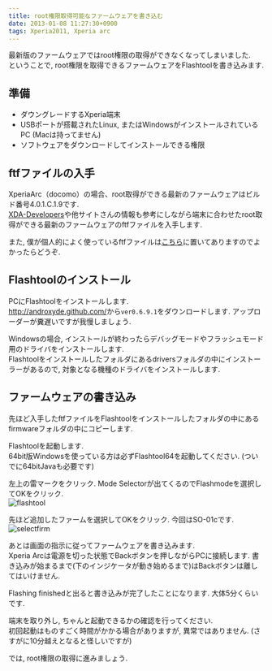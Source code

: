 ```yaml
---
title: root権限取得可能なファームウェアを書き込む
date: 2013-01-08 11:27:30+0900
tags: Xperia2011, Xperia arc
---
```


最新版のファームウェアではroot権限の取得ができなくなってしまいました.  
ということで, root権限を取得できるファームウェアをFlashtoolを書き込みます.

## 準備

* ダウングレードするXperia端末
* USBポートが搭載されたLinux, またはWindowsがインストールされているPC (Macは持ってません)
* ソフトウェアをダウンロードしてインストールできる権限

## ftfファイルの入手

XperiaArc（docomo）の場合、root取得ができる最新のファームウェアはビルド番号4.0.1.C.1.9です.  
[XDA-Developers](http://www.xda-developers.com/)や他サイトさんの情報も参考にしながら端末に合わせたroot取得ができる最新のファームウェアのftfファイルを入手します.

また, 僕が個人的によく使っているftfファイルは[こちら](https://www.mediafire.com/folder/pfrcesb2phqgf/Xperia)に置いてありますのでよかったらどうぞ.

## Flashtoolのインストール

PCにFlashtoolをインストールします.  
<http://androxyde.github.com/>から`ver0.6.9.1`をダウンロードします. アップローダーが糞遅いですが我慢しましょう.

Windowsの場合, インストールが終わったらデバッグモードやフラッシュモード用のドライバをインストールします.  
Flashtoolをインストールしたフォルダにあるdriversフォルダの中にインストーラーがあるので, 対象となる機種のドライバをインストールします.

## ファームウェアの書き込み

先ほど入手したftfファイルをFlashtoolをインストールしたフォルダの中にあるfirmwareフォルダの中にコピーします.

Flashtoolを起動します.  
64bit版Windowsを使っている方は必ずFlashtool64を起動してください. (ついでに64bitJavaも必要です)

左上の雷マークをクリック. Mode Selectorが出てくるのでFlashmodeを選択してOKをクリック.  
![flashtool](https://lh5.googleusercontent.com/-NCeRlROUYvI/UAgpJGL4r0I/AAAAAAAACRQ/IBr4fpKcxps/s640/flash001.jpg)

先ほど追加したファームを選択してOKをクリック. 今回はSO-01cです.  
![selectfirm](https://lh4.googleusercontent.com/-QxghU45LqCE/UAgonUOi7EI/AAAAAAAACRQ/1ux5VLFrWuE/s640/flash002.png)

あとは画面の指示に従ってファームウェアを書き込みます.  
Xperia Arcは電源を切った状態でBackボタンを押しながらPCに接続します. 書き込みが始まるまで(下のインジケータが動き始めるまで)はBackボタンは離してはいけません.

Flashing finishedと出ると書き込みが完了したことになります. 大体5分くらいです.

端末を取り外し, ちゃんと起動できるかの確認を行ってください.  
初回起動はものすごく時間がかかる場合がありますが, 異常ではありません. (さすがに10分越えとなると怪しいですが)

では, root権限の取得に進みましょう.
